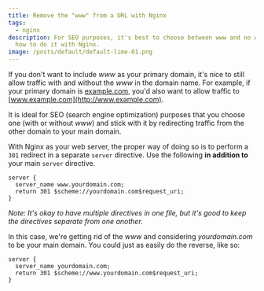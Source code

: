 ```yaml
---
title: Remove the "www" from a URL with Nginx
tags:
  - nginx
description: For SEO purposes, it's best to choose between www and no www. See
  how to do it with Nginx.
image: /posts/default/default-lime-01.png
---
```


If you don't want to include _www_ as your primary domain, it's nice to still allow traffic with and without the _www_ in the domain name. For example, if your primary domain is [example.com](http://example.com), you'd also want to allow traffic to [www.example.com](http://www.example.com).

It is ideal for SEO (search engine optimization) purposes that you choose one (with or without _www_) and stick with it by redirecting traffic from the other domain to your main domain.

With Nginx as your web server, the proper way of doing so is to perform a `301` redirect in a separate `server` directive. Use the following **in addition to** your main `server` directive.

```nginx
server {
  server_name www.yourdomain.com;
  return 301 $scheme://yourdomain.com$request_uri;
}
```

_Note: It's okay to have multiple directives in one file, but it's good to keep the directives separate from one another._

In this case, we're getting rid of the _www_ and considering _yourdomain.com_ to be your main domain. You could just as easily do the reverse, like so:

```nginx
server {
  server_name yourdomain.com;
  return 301 $scheme://www.yourdomain.com$request_uri;
}
```
